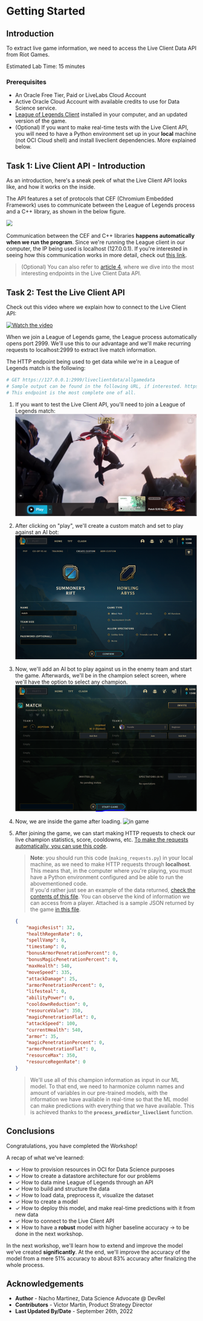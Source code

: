 # Getting Started

## Introduction
To extract live game information, we need to access the Live Client Data API from Riot Games.

Estimated Lab Time: 15 minutes

### Prerequisites

* An Oracle Free Tier, Paid or LiveLabs Cloud Account
* Active Oracle Cloud Account with available credits to use for Data Science service.
* [League of Legends Client](https://signup.leagueoflegends.com/en-gb/signup/redownload) installed in your computer, and an updated version of the game.
* (Optional) If you want to make real-time tests with the Live Client API, you will need to have a Python environment set up in your **local** machine (not OCI Cloud shell) and install liveclient dependencies. More explained below.

## Task 1: Live Client API - Introduction

As an introduction, here's a sneak peek of what the Live Client API looks like, and how it works on the inside.

The API features a set of protocols that CEF (Chromium Embedded Framework) uses to communicate between the League of Legends process and a C++ library, as shown in the below figure.

![](https://static.developer.riotgames.com/img/docs/lol/lcu_architecture.png?raw=true)

Communication between the CEF and C++ libraries **happens automatically when we run the program**. Since we're running the League client in our computer, the IP being used is localhost (127.0.0.1). If you're interested in seeing how this communication works in more detail, check out [this link](https://developer.riotgames.com/docs/lol).

> (Optional) You can also refer to [article 4](https://github.com/oracle-devrel/leagueoflegends-optimizer/blob/livelabs/articles/article4.md), where we dive into the most interesting endpoints in the Live Client Data API.


## Task 2: Test the Live Client API

Check out this video where we explain how to connect to the Live Client API:

[![Watch the video](https://img.youtube.com/vi/SlG0q4oWGsk/hqdefault.jpg)](https://www.youtube.com/watch?v=SlG0q4oWGsk)


When we join a League of Legends game, the League process automatically opens port 2999. We'll use this to our advantage and we'll make recurring requests to localhost:2999 to extract live match information.

The HTTP endpoint being used to get data while we're in a League of Legends match is the following:

```bash
# GET https://127.0.0.1:2999/liveclientdata/allgamedata
# Sample output can be found in the following URL, if interested. https://static.developer.riotgames.com/docs/lol/liveclientdata_sample.json
# This endpoint is the most complete one of all.
```

1. If you want to test the Live Client API, you'll need to join a League of Legends match:
    ![league loading screen](images/lab1-league1.png)
2. After clicking on "play", we'll create a custom match and set to play against an AI bot:
    ![creating match](images/lab1-league2.png)
3. Now, we'll add an AI bot to play against us in the enemy team and start the game. Afterwards, we'll be in the champion select screen, where we'll have the option to select any champion.
    ![creating match 2](images/lab1-league3.png)
4. Now, we are inside the game after loading.
    ![in game](images/lab1-league4.png)
5. After joining the game, we can start making HTTP requests to check our live champion statistics, score, cooldowns, etc. [To make the requests automatically, you can use this code](https://github.com/oracle-devrel/leagueoflegends-optimizer/blob/livelabs/src/livelabs/making_requests.py).

    > **Note**: you should run this code (`making_requests.py`) in your local machine, as we need to make HTTP requests through **localhost**. This means that, in the computer where you're playing, you must have a Python environment configured and be able to run the abovementioned code.<br>
    > If you'd rather just see an example of the data returned, [check the contents of this file](https://static.developer.riotgames.com/docs/lol/liveclientdata_sample.json). You can observe the kind of information we can access from a player. Attached is a sample JSON returned by the game [in this file](https://github.com/oracle-devrel/leagueoflegends-optimizer/blob/livelabs/src/aux_files/example_live_client.txt).

    ```json
    {
        "magicResist": 32,
        "healthRegenRate": 0,
        "spellVamp": 0,
        "timestamp": 0,
        "bonusArmorPenetrationPercent": 0,
        "bonusMagicPenetrationPercent": 0,
        "maxHealth": 540,
        "moveSpeed": 335,
        "attackDamage": 25,
        "armorPenetrationPercent": 0,
        "lifesteal": 0,
        "abilityPower": 0,
        "cooldownReduction": 0,
        "resourceValue": 350,
        "magicPenetrationFlat": 0,
        "attackSpeed": 100,
        "currentHealth": 540,
        "armor": 35,
        "magicPenetrationPercent": 0,
        "armorPenetrationFlat": 0,
        "resourceMax": 350,
        "resourceRegenRate": 0
    }
    ```

    > We'll use all of this champion information as input in our ML model. To that end, we need to harmonize column names and amount of variables in our pre-trained models, with the information we have available in real-time so that the ML model can make predictions with everything that we have available. This is achieved thanks to the __`process_predictor_liveclient`__ function.


## Conclusions

Congratulations, you have completed the Workshop! 

A recap of what we've learned:

- &check; How to provision resources in OCI for Data Science purposes
- &check; How to create a datastore architecture for our problems
- &check; How to data mine League of Legends through an API
- &check; How to build and structure the data
- &check; How to load data, preprocess it, visualize the dataset
- &check; How to create a model
- &check; How to deploy this model, and make real-time predictions with it from new data
- &check; How to connect to the Live Client API
- &cross; How to have a **robust** model with higher baseline accuracy -> to be done in the next workshop.

In the next workshop, we'll learn how to extend and improve the model we've created __significantly__. At the end, we'll improve the accuracy of the model from a mere 51% accuracy to about 83% accuracy after finalizing the whole process.


## Acknowledgements

* **Author** - Nacho Martinez, Data Science Advocate @ DevRel
* **Contributors** - Victor Martin, Product Strategy Director
* **Last Updated By/Date** - September 26th, 2022
